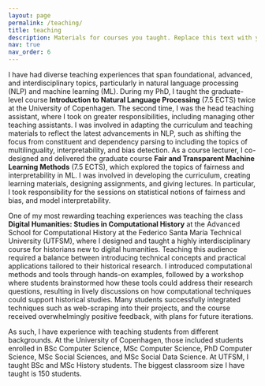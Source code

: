 ```yaml
---
layout: page
permalink: /teaching/
title: teaching
description: Materials for courses you taught. Replace this text with your description.
nav: true
nav_order: 6
---
```


I have had diverse teaching experiences that span foundational, advanced, and interdisciplinary topics, particularly in natural language processing (NLP) and machine learning (ML). During my PhD, I taught the graduate-level course **Introduction to Natural Language Processing** (7.5 ECTS) twice at the University of Copenhagen.
The second time, I was the head teaching assistant, where I took on greater responsibilities, including managing other teaching assistants. I was involved in adapting the curriculum and teaching materials to reflect the latest advancements in NLP, such as shifting the focus from constituent and dependency parsing to including the topics of multilinguality, interpretability, and bias detection. 
As a course lecturer, I co-designed and delivered the graduate course **Fair and Transparent Machine Learning Methods** (7.5 ECTS), which explored the topics of fairness and interpretability in ML. I was involved in developing the curriculum, creating learning materials, designing assignments, and giving lectures. In particular, I took responsibility for the sessions on statistical notions of fairness and bias, and model interpretability.

One of my most rewarding teaching experiences was teaching the class
**Digital Humanities: Studies in Computational History** at the Advanced School for Computational History at the Federico Santa María Technical University (UTFSM), where I designed and taught a highly interdisciplinary course for historians new to digital humanities. Teaching this audience required a balance between introducing technical concepts and practical applications tailored to their historical research. I introduced computational methods and tools through hands-on examples, followed by a workshop where students brainstormed how these tools could address their research questions, resulting in lively discussions on how computational techniques could support historical studies.
Many students successfully integrated techniques such as web-scraping into their projects, and the course received overwhelmingly positive feedback, with plans for future iterations.

As such, I have experience with teaching students from different backgrounds. At the University of Copenhagen, those included students enrolled in BSc Computer Science, MSc Computer Science, PhD Computer Science, MSc Social Sciences, and MSc Social Data Science. At UTFSM, I taught BSc and MSc History students. The biggest classroom size I have taught is 150 students. 